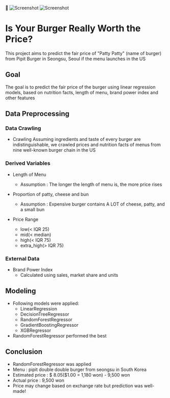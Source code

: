 🍔 
![Screenshot](pipit1.png)
![Screenshot](pipit2.png)



# Is Your Burger Really Worth the Price?
This project aims to predict the fair price of "Patty Patty" (name of burger) from Pipit Burger in Seongsu, Seoul if the menu launches in the US 

## Goal
The goal is to predict the fair price of the burger using linear regression models, based on nutrition facts, length of menu, brand power index and other features

## Data Preprocessing
### Data Crawling
- Crawling
  Assuming ingredients and taste of every burger are indistinguishable, we crawled prices and nutrition facts of menus from nine well-known burger chain in the US
  
### Derived Variables
- Length of Menu
  - Assumption : The longer the length of menu is, the more price rises

- Proportion of patty, cheese and bun 
  - Assumption : Expensive burger contains A LOT of cheese, patty, and a small bun

- Price Range
  - low(< IQR 25)
  - mid(< median)
  - high(< IQR 75)
  - extra_high(> IQR 75)

### External Data 
- Brand Power Index
  - Calculated using sales, market share and units
  
## Modeling
- Following models were applied:
  - LinearRegression
  - DecisionTreeRegressor
  - RandomForestRegressor
  - GradientBoostingRegressor
  - XGBRegressor
- RandomForestRegressor performed the best

## Conclusion
- RandomForestRegressor was applied
- Menu : pipit double double burger from seongsu in South Korea
- Estimated price : $ 8.05($1.00 = 1,180 won) - 9,500 won
- Actual price : 9,500 won
- Price may change based on exchange rate but prediction was well-made!
